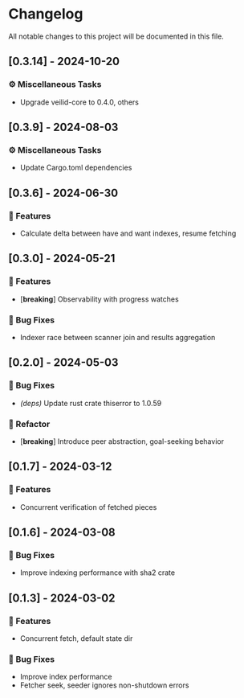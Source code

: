 # Changelog

All notable changes to this project will be documented in this file.

## [0.3.14] - 2024-10-20

### ⚙️ Miscellaneous Tasks

- Upgrade veilid-core to 0.4.0, others

<!-- generated by git-cliff -->
<!-- generated by git-cliff -->
<!-- generated by git-cliff -->
<!-- generated by git-cliff -->
<!-- generated by git-cliff -->
## [0.3.9] - 2024-08-03

### ⚙️ Miscellaneous Tasks

- Update Cargo.toml dependencies

<!-- generated by git-cliff -->
<!-- generated by git-cliff -->
<!-- generated by git-cliff -->
## [0.3.6] - 2024-06-30

### 🚀 Features

- Calculate delta between have and want indexes, resume fetching

<!-- generated by git-cliff -->
<!-- generated by git-cliff -->
<!-- generated by git-cliff -->
<!-- generated by git-cliff -->
<!-- generated by git-cliff -->
<!-- generated by git-cliff -->
## [0.3.0] - 2024-05-21

### 🚀 Features

- [**breaking**] Observability with progress watches

### 🐛 Bug Fixes

- Indexer race between scanner join and results aggregation

<!-- generated by git-cliff -->
## [0.2.0] - 2024-05-03

### 🐛 Bug Fixes

- *(deps)* Update rust crate thiserror to 1.0.59

### 🚜 Refactor

- [**breaking**] Introduce peer abstraction, goal-seeking behavior

<!-- generated by git-cliff -->
<!-- generated by git-cliff -->
<!-- generated by git-cliff -->
<!-- generated by git-cliff -->
<!-- generated by git-cliff -->
## [0.1.7] - 2024-03-12

### 🚀 Features

- Concurrent verification of fetched pieces

<!-- generated by git-cliff -->
## [0.1.6] - 2024-03-08

### 🐛 Bug Fixes

- Improve indexing performance with sha2 crate

<!-- generated by git-cliff -->
<!-- generated by git-cliff -->
<!-- generated by git-cliff -->
## [0.1.3] - 2024-03-02

### 🚀 Features

- Concurrent fetch, default state dir

### 🐛 Bug Fixes

- Improve index performance
- Fetcher seek, seeder ignores non-shutdown errors

<!-- generated by git-cliff -->
<!-- generated by git-cliff -->
<!-- generated by git-cliff -->

